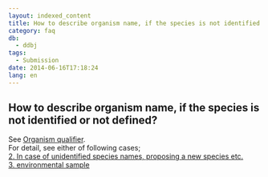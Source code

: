 ```yaml
---
layout: indexed_content
title: How to describe organism name, if the species is not identified or not defined?
category: faq
db:
  - ddbj
tags: 
  - Submission
date: 2014-06-16T17:18:24
lang: en
---
```


## How to describe organism name, if the species is not identified or not defined?

<p>See <a href="/ddbj/organism-e.html">Organism qualifier</a>. <br>For detail, see either of following cases; <br><a href="/ddbj/organism-e.html#unidentified">2. In case of unidentified species names, proposing a new species etc.</a><br><a href="/ddbj/organism-e.html#env">3. environmental sample</a><br></p>
